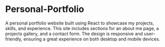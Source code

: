 # Personal-Portfolio
A personal portfolio website built using React to showcase my projects, skills, and experience. This site includes sections for an about me page, a projects gallery, and a contact form. The design is responsive and user-friendly, ensuring a great experience on both desktop and mobile devices.

